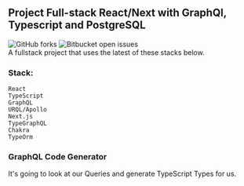 ## Project Full-stack React/Next with GraphQl, Typescript and PostgreSQL

![GitHub forks](https://img.shields.io/github/forks/kevynfg/jellyfish-web)
![Bitbucket open issues](https://img.shields.io/github/issues/kevynfg/jellyfish-web)  
A fullstack project that uses the latest of these stacks below.

### Stack:

```
React
TypeScript
GraphQL
URQL/Apollo
Next.js
TypeGraphQL
Chakra
TypeOrm
```

### GraphQL Code Generator

It's going to look at our Queries and generate TypeScript Types for us.
